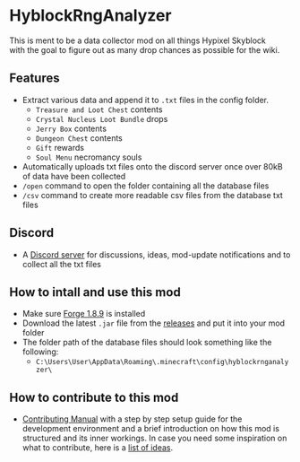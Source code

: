 # HyblockRngAnalyzer
This is ment to be a data collector mod on all things Hypixel Skyblock  
with the goal to figure out as many drop chances as possible for the wiki.

## Features
- Extract various data and append it to `.txt` files in the config folder.
    - `Treasure and Loot Chest` contents
    - `Crystal Nucleus Loot Bundle` drops
    - `Jerry Box` contents
    - `Dungeon Chest` contents
    - `Gift` rewards
    - `Soul Menu` necromancy souls
- Automatically uploads txt files onto the discord server once over 80kB of data have been collected
- `/open` command to open the folder containing all the database files
- `/csv` command to create more readable csv files from the database txt files

## Discord
- A [Discord server](https://discord.gg/mA3aBuPwcd) for discussions, ideas, mod-update notifications and to collect all the txt files

## How to intall and use this mod
- Make sure [Forge 1.8.9](https://files.minecraftforge.net/net/minecraftforge/forge/index_1.8.9.html) is installed
- Download the latest `.jar` file from the [releases](https://github.com/doej1367/HyblockRngAnalyzer/releases) and put it into your mod folder
- The folder path of the database files should look something like the following:
    - `C:\Users\User\AppData\Roaming\.minecraft\config\hyblockrnganalyzer\`

## How to contribute to this mod
- [Contributing Manual](CONTRIBUTING.md) with a step by step setup guide for the development environment 
and a brief introduction on how this mod is structured and its inner workings. In case you need some inspiration on what to contribute, here is a [list of ideas](https://github.com/doej1367/HyblockRngAnalyzer/discussions/1#discussion-3846005).
